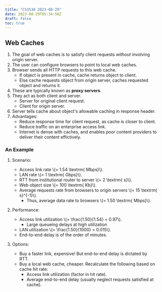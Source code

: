 ```yaml
---
title: "CS3530 2023-08-29"
date: 2023-08-29T05:34:50Z
draft: false
toc: true
---
```


## Web Caches

1. The goal of web caches is to satisfy client requests _without_ involving origin server.
2. The user can configure browsers to point to local web caches.
3. Browser sends all HTTP requests to this web cache.
    - If object is present in cache, cache returns object to client.
    - Else cache requests object from origin server, caches requested object and returns it.
4. These are typically known as **proxy servers**.
5. They act as both client and server.
    - Server for original client request.
    - Client for origin server.
6. Server tells cache about object's allowable caching in response header.
7. Advantages:
    - Reduce response time for client request, as cache is closer to client.
    - Reduce traffic on an enterprise access link.
    - Internet is dense with caches, and enables _poor_ content providers to deliver their content effictively.

### An Example

1. Scenario:
    - Access link rate \\(= 1.54 \textrm{ Mbps}\\).
    - LAN rate \\(= 1 \textrm{ Gbps}\\).
    - RTT from institutional router to server \\(= 2 \textrm{ s}\\).
    - Web object size \\(= 100 \textrm{ Kb}\\).
    - Average requests rate from browsers to origin servers \\(= 15 \textrm{ s}^{-1}\\).
        - Thus, average data rate to browsers \\(= 1.50 \textrm{ Mbps}\\).

2. Performance:
    - Access link utilization \\(= \frac{1.50}{1.54} = 0.97\\).
        - Large queueing delays at high utilization
    - LAN utilization \\(= \frac{1.50}{1000} = 0.015\\).
    - End-to-end delay is of the order of minutes.

3. Options:
    - Buy a faster link, expensive! But end-to-end delay is dictated by RTT.
    - Buy a local web cache, cheaper. Recalculate the following based on cache hit rate:
        - Access link utilization (factor in hit rate).
        - Average end-to-end delay (usually neglect requests satisfied at cache).
